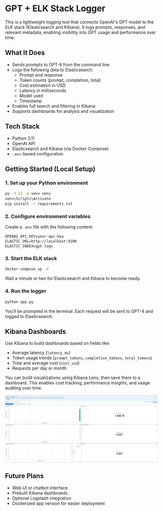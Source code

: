 # GPT + ELK Stack Logger

This is a lightweight logging tool that connects OpenAI's GPT model to the ELK stack (Elasticsearch and Kibana). It logs prompts, responses, and relevant metadata, enabling visibility into GPT usage and performance over time.

## What It Does

- Sends prompts to GPT-4 from the command line
- Logs the following data to Elasticsearch:
  - Prompt and response
  - Token counts (prompt, completion, total)
  - Cost estimation in USD
  - Latency in milliseconds
  - Model used
  - Timestamp
- Enables full search and filtering in Kibana
- Supports dashboards for analysis and visualization

## Tech Stack

- Python 3.11
- OpenAI API
- Elasticsearch and Kibana (via Docker Compose)
- `.env`-based configuration

## Getting Started (Local Setup)

### 1. Set up your Python environment

```bash
py -3.11 -m venv venv
venv\Scripts\Activate
pip install -r requirements.txt
```

### 2. Configure environment variables

Create a `.env` file with the following content:

```
OPENAI_API_KEY=your-api-key
ELASTIC_URL=http://localhost:9200
ELASTIC_INDEX=gpt-logs
```

### 3. Start the ELK stack

```bash
docker-compose up -d
```

Wait a minute or two for Elasticsearch and Kibana to become ready.

### 4. Run the logger

```bash
python app.py
```

You’ll be prompted in the terminal. Each request will be sent to GPT-4 and logged to Elasticsearch.

## Kibana Dashboards

Use Kibana to build dashboards based on fields like:

- Average latency (`latency_ms`)
- Token usage trends (`prompt_tokens`, `completion_tokens`, `total_tokens`)
- Total and average cost (`cost_usd`)
- Requests per day or month

You can build visualizations using Kibana Lens, then save them to a dashboard. This enables cost tracking, performance insights, and usage auditing over time.



![Kibana Dashboard](https://raw.githubusercontent.com/asrahmann/gpt-elk-logger/main/assets/kibana_dashboard.png)

## Future Plans

- Web UI or chatbot interface
- Prebuilt Kibana dashboards
- Optional Logstash integration
- Dockerized app version for easier deployment
